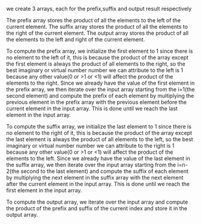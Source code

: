 we create 3 arrays, each for the prefix,suffix and output result respectively

The prefix array stores the product of all the elements to the left of the current element. The suffix array stores the product of all the elements to the right of the current element. The output array stores the product of all the elements to the left and right of the current element.

To compute the prefix array, we initialize the first element to 1 since there is no element to the left of it, this is because the product of the array except the first element is always the product of all elements to the right, so the best imaginary or virtual number number we can attribute to the left is 1 because any other value(0 or >1 or <1) will affect the product of the elements to the right. Since we already have the value of the first element in the prefix array, we then iterate over the input array starting from the i=1(the second element) and compute the prefix of each element by multiplying the previous element in the prefix array with the previous element before the current element in the input array. This is done until we reach the last element in the input array.

To compute the suffix array, we initialize the last element to 1 since there is no element to the right of it, this is because the product of the array except the last element is always the product of all elements to the left, so the best imaginary or virtual number number we can attribute to the right is 1 because any other value(0 or >1 or <1) will affect the product of the elements to the left. Since we already have the value of the last element in the suffix array, we then iterate over the input array starting from the i=n-2(the second to the last element) and compute the suffix of each element by multiplying the next element in the suffix array with the next element after the current element in the input array. This is done until we reach the first element in the input array.


To compute the output array, we iterate over the input array and compute the product of the prefix and suffix of the current index and store it in the output array.